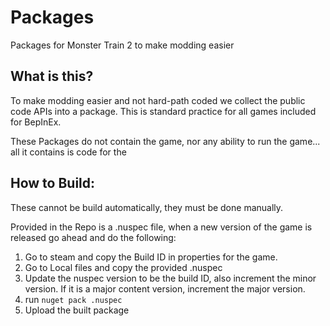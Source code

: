 # Packages
Packages for Monster Train 2 to make modding easier

## What is this?

To make modding easier and not hard-path coded we collect the public code APIs into a package. This is standard practice for all games included for BepInEx.

These Packages do not contain the game, nor any ability to run the game... all it contains is code for the 

## How to Build:

These cannot be build automatically, they must be done manually.

Provided in the Repo is a .nuspec file, when a new version of the game is released go ahead and do the following:
1. Go to steam and copy the Build ID in properties for the game.
2. Go to Local files and copy the provided .nuspec
3. Update the nuspec version to be the build ID, also increment the minor version. If it is a major content version, increment the major version.
4. run `nuget pack .nuspec`
5. Upload the built package
